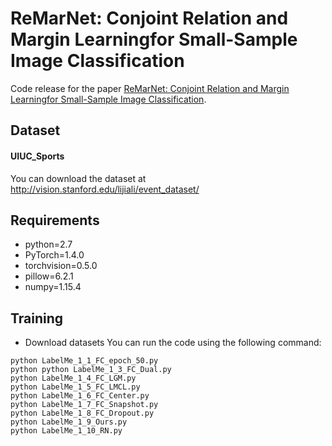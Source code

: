 # ReMarNet: Conjoint Relation and Margin Learningfor Small-Sample Image Classification
Code release for the paper [ReMarNet: Conjoint Relation and Margin Learningfor Small-Sample Image Classification](#).

## Dataset
#### UIUC_Sports
You can download the dataset  at http://vision.stanford.edu/lijiali/event_dataset/


## Requirements
* python=2.7
* PyTorch=1.4.0
* torchvision=0.5.0
* pillow=6.2.1
* numpy=1.15.4

## Training
* Download datasets
You can run the code using the following command:
```
python LabelMe_1_1_FC_epoch_50.py
python python LabelMe_1_3_FC_Dual.py
python LabelMe_1_4_FC_LGM.py
python LabelMe_1_5_FC_LMCL.py
python LabelMe_1_6_FC_Center.py
python LabelMe_1_7_FC_Snapshot.py
python LabelMe_1_8_FC_Dropout.py
python LabelMe_1_9_Ours.py
python LabelMe_1_10_RN.py
```


